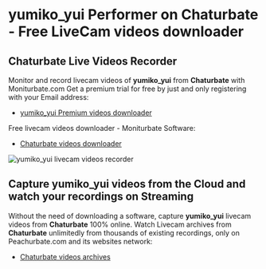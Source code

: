 # yumiko_yui Performer on Chaturbate - Free LiveCam videos downloader

## Chaturbate Live Videos Recorder

Monitor and record livecam videos of **yumiko_yui** from **Chaturbate** with Moniturbate.com
Get a premium trial for free by just and only registering with your Email address:
* [yumiko_yui Premium videos downloader](https://moniturbate.com/request-demo-licence-key.html)

Free livecam videos downloader - Moniturbate Software:
* [Chaturbate videos downloader](https://moniturbate.com/moniturbate-download-software.html)

![yumiko_yui livecam videos recorder](https://peachurnet.com/templates/moniturbate-software.png)


## Capture yumiko_yui videos from the Cloud and watch your recordings on Streaming

Without the need of downloading a software, capture **yumiko_yui** livecam videos from **Chaturbate** 100% online.
Watch Livecam archives from **Chaturbate** unlimitedly from thousands of existing recordings, only on Peachurbate.com and its websites network:
* [Chaturbate videos archives](https://peachurnet.com/)